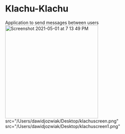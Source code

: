 # Klachu-Klachu
Application to send messages between users
<br><img width="298" alt="Screenshot 2021-05-01 at 7 13 49 PM" src="https://user-images.githubusercontent.com/48477949/116789894-9aeba580-aab1-11eb-8c10-b1dc560ee48e.png">
src="/Users/dawidjozwiak/Desktop/klachuscreen.png"
src="/Users/dawidjozwiak/Desktop/klachuscreen1.png"
